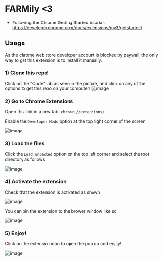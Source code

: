 # FARMily <3

* Following the Chrome Getting Started tutorial: https://developer.chrome.com/docs/extensions/mv3/getstarted/

## Usage
As the chrome web store developer account is blocked by paywall, the only way to get this extension is to install it manually.

### 1) Clone this repo!
Click on the "Code" tab as seen in the picture, and click on any of the options to get this repo on your computer!
![image](https://user-images.githubusercontent.com/57038559/185785772-5e8ddc0c-c7ec-4a6e-ba83-73de2d82e89e.png)



### 2) Go to Chrome Extensions

Open this link in a new tab: `chrome://extensions/`

Enable the `Developer Mode` option at the top right corner of the screen


![image](https://user-images.githubusercontent.com/53657436/185785249-5d8585da-90e3-4109-8a37-43673a86a7e2.png)


### 3) Load the files

Click the `Load unpacked` option on the top left corner and select the root directory as follows

![image](https://user-images.githubusercontent.com/53657436/185785378-3ac200c7-581a-4837-9726-571b50b8fe51.png)


### 4) Activate the extension

Check that the extension is activated as shown

![image](https://user-images.githubusercontent.com/53657436/185785409-a638e3c4-b9db-4923-bace-0eb9744bbeca.png)

You can pin the extension to the brower window like so

![image](https://user-images.githubusercontent.com/53657436/185785447-c52160a4-1243-480d-85ce-097578d5f537.png)

### 5) Enjoy!

Click on the extension icon to open the pop up and enjoy!

![image](https://user-images.githubusercontent.com/53657436/185785493-eae6cea4-8814-4751-95c8-ec29db46aa12.png)
